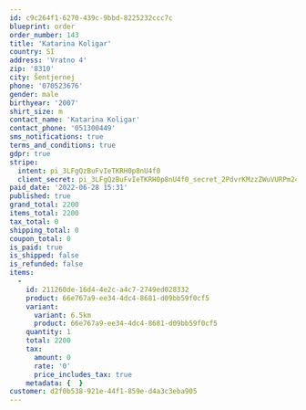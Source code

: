 ```yaml
---
id: c9c264f1-6270-439c-9bbd-8225232ccc7c
blueprint: order
order_number: 143
title: 'Katarina Koligar'
country: SI
address: 'Vratno 4'
zip: '8310'
city: Šentjernej
phone: '070523676'
gender: male
birthyear: '2007'
shirt_size: m
contact_name: 'Katarina Koligar'
contact_phone: '051300449'
sms_notifications: true
terms_and_conditions: true
gdpr: true
stripe:
  intent: pi_3LFgQzBuFvIeTKRH0p8nU4f0
  client_secret: pi_3LFgQzBuFvIeTKRH0p8nU4f0_secret_2PdvrKMzzZWuVURPm241PDJ45
paid_date: '2022-06-28 15:31'
published: true
grand_total: 2200
items_total: 2200
tax_total: 0
shipping_total: 0
coupon_total: 0
is_paid: true
is_shipped: false
is_refunded: false
items:
  -
    id: 211260de-16d4-4e2c-a4c7-2749ed028332
    product: 66e767a9-ee34-4dc4-8681-d09bb59f0cf5
    variant:
      variant: 6.5km
      product: 66e767a9-ee34-4dc4-8681-d09bb59f0cf5
    quantity: 1
    total: 2200
    tax:
      amount: 0
      rate: '0'
      price_includes_tax: true
    metadata: {  }
customer: d2f0b538-921e-44f1-859e-d4a3c3eba905
---
```

